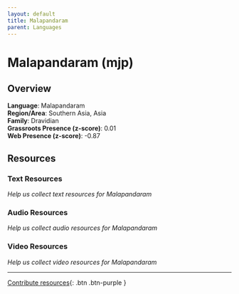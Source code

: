 ```yaml
---
layout: default
title: Malapandaram
parent: Languages
---
```


# Malapandaram (mjp)

## Overview

**Language**: Malapandaram  
**Region/Area**: Southern Asia, Asia  
**Family**: Dravidian  
**Grassroots Presence (z-score)**: 0.01  
**Web Presence (z-score)**: -0.87  

## Resources

### Text Resources
*Help us collect text resources for Malapandaram*

### Audio Resources
*Help us collect audio resources for Malapandaram*

### Video Resources
*Help us collect video resources for Malapandaram*

---

[Contribute resources](https://forms.office.com/e/1SfLJx3u1r){: .btn .btn-purple }
